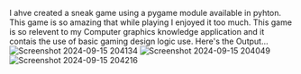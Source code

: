 I ahve created a sneak game using a pygame module available in pyhton.
This game is so amazing that while playing I enjoyed it too much.
This game is so relevent to my Computer graphics knowledge application and it contais the use of basic gaming design logic use.
Here's the Output...
![Screenshot 2024-09-15 204134](https://github.com/user-attachments/assets/79ff4b38-3279-464c-bb26-bfa3c885b813)
![Screenshot 2024-09-15 204049](https://github.com/user-attachments/assets/bcf9a0c6-9c2e-499d-a163-7007dc21ee97)
![Screenshot 2024-09-15 204216](https://github.com/user-attachments/assets/0cf9ef93-e51f-4109-8885-29041a5782e4)
